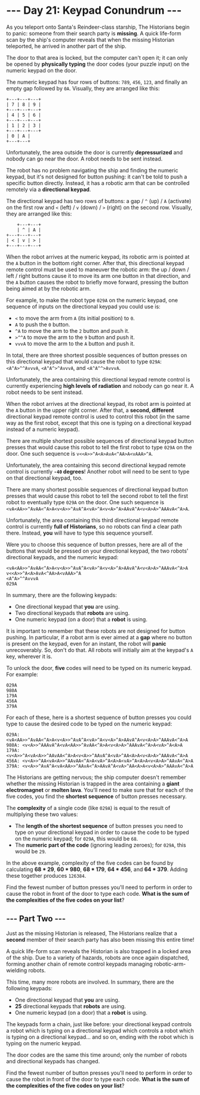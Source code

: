 # --- Day 21: Keypad Conundrum ---

As you teleport onto Santa's Reindeer-class starship, The Historians begin to panic: someone from their search party is
**missing**. A quick life-form scan by the ship's computer reveals that when the missing Historian teleported, he
arrived in another part of the ship.

The door to that area is locked, but the computer can't open it; it can only be opened by **physically typing** the door
codes (your puzzle input) on the numeric keypad on the door.

The numeric keypad has four rows of buttons: `789`, `456`, `123`, and finally an empty gap followed by `0A`. Visually,
they are arranged like this:

```
+---+---+---+
| 7 | 8 | 9 |
+---+---+---+
| 4 | 5 | 6 |
+---+---+---+
| 1 | 2 | 3 |
+---+---+---+
| 0 | A |
+---+---+
```

Unfortunately, the area outside the door is currently **depressurized** and nobody can go near the door. A robot needs
to be sent instead.

The robot has no problem navigating the ship and finding the numeric keypad, but it's not designed for button pushing:
it can't be told to push a specific button directly. Instead, it has a robotic arm that can be controlled remotely via a
**directional keypad**.

The directional keypad has two rows of buttons: a gap / `^` (up) / `A` (activate) on the first row and `<` (left) /
`v` (down) / `>` (right) on the second row. Visually, they are arranged like this:

```
    +---+---+
    | ^ | A |
+---+---+---+
| < | v | > |
+---+---+---+
```

When the robot arrives at the numeric keypad, its robotic arm is pointed at the `A` button in the bottom right corner.
After that, this directional keypad remote control must be used to maneuver the robotic arm: the up / down / left /
right buttons cause it to move its arm one button in that direction, and the `A` button causes the robot to briefly move
forward, pressing the button being aimed at by the robotic arm.

For example, to make the robot type `029A` on the numeric keypad, one sequence of inputs on the directional keypad you
could use is:

- `<` to move the arm from `A` (its initial position) to `0`.
- `A` to push the `0` button.
- `^A` to move the arm to the `2` button and push it.
- `>^^A` to move the arm to the `9` button and push it.
- `vvvA` to move the arm to the `A` button and push it.

In total, there are three shortest possible sequences of button presses on this directional keypad that would cause
the robot to type `029A`: `<A^A>^^AvvvA`, `<A^A^>^AvvvA`, and `<A^A^^>AvvvA`.

Unfortunately, the area containing this directional keypad remote control is currently experiencing **high levels of
radiation** and nobody can go near it. A robot needs to be sent instead.

When the robot arrives at the directional keypad, its robot arm is pointed at the `A` button in the upper right corner.
After that, a **second, different** directional keypad remote control is used to control this robot (in the same way as
the first robot, except that this one is typing on a directional keypad instead of a numeric keypad).

There are multiple shortest possible sequences of directional keypad button presses that would cause this robot to tell
the first robot to type `029A` on the door. One such sequence is `v<<A>>^A<A>AvA<^AA>A<vAAA>^A`.

Unfortunately, the area containing this second directional keypad remote control is currently **`-40` degrees**! Another
robot will need to be sent to type on that directional keypad, too.

There are many shortest possible sequences of directional keypad button presses that would cause this robot to tell the
second robot to tell the first robot to eventually type `029A` on the door. One such sequence is
`<vA<AA>>^AvAA<^A>A<v<A>>^AvA^A<vA>^A<v<A>^A>AAvA^A<v<A>A>^AAAvA<^A>A`.

Unfortunately, the area containing this third directional keypad remote control is currently **full of Historians**, so
no robots can find a clear path there. Instead, **you** will have to type this sequence yourself.

Were you to choose this sequence of button presses, here are all of the buttons that would be pressed on your
directional keypad, the two robots' directional keypads, and the numeric keypad:

```
<vA<AA>>^AvAA<^A>A<v<A>>^AvA^A<vA>^A<v<A>^A>AAvA^A<v<A>A>^AAAvA<^A>A
v<<A>>^A<A>AvA<^AA>A<vAAA>^A
<A^A>^^AvvvA
029A
```

In summary, there are the following keypads:

- One directional keypad that **you** are using.
- Two directional keypads that **robots** are using.
- One numeric keypad (on a door) that a **robot** is using.

It is important to remember that these robots are not designed for button pushing. In particular, if a robot arm is ever
aimed at a **gap** where no button is present on the keypad, even for an instant, the robot will **panic**
unrecoverably. So, don't do that. All robots will initially aim at the keypad's `A` key, wherever it is.

To unlock the door, **five** codes will need to be typed on its numeric keypad. For example:

```
029A
980A
179A
456A
379A
```

For each of these, here is a shortest sequence of button presses you could type to cause the desired code to be typed on
the numeric keypad:

```
029A: <vA<AA>>^AvAA<^A>A<v<A>>^AvA^A<vA>^A<v<A>^A>AAvA^A<v<A>A>^AAAvA<^A>A
980A: <v<A>>^AAAvA^A<vA<AA>>^AvAA<^A>A<v<A>A>^AAAvA<^A>A<vA>^A<A>A
179A: <v<A>>^A<vA<A>>^AAvAA<^A>A<v<A>>^AAvA^A<vA>^AA<A>A<v<A>A>^AAAvA<^A>A
456A: <v<A>>^AA<vA<A>>^AAvAA<^A>A<vA>^A<A>A<vA>^A<A>A<v<A>A>^AAvA<^A>A
379A: <v<A>>^AvA^A<vA<AA>>^AAvA<^A>AAvA^A<vA>^AA<A>A<v<A>A>^AAAvA<^A>A
```

The Historians are getting nervous; the ship computer doesn't remember whether the missing Historian is trapped in the
area containing a **giant electromagnet** or **molten lava**. You'll need to make sure that for each of the five codes,
you find the **shortest sequence** of button presses necessary.

The **complexity** of a single code (like `029A`) is equal to the result of multiplying these two values:

- The **length of the shortest sequence** of button presses you need to type on your directional keypad in order to
  cause the code to be typed on the numeric keypad; for `029A`, this would be `68`.
- The **numeric part of the code** (ignoring leading zeroes); for `029A`, this would be `29`.

In the above example, complexity of the five codes can be found by calculating **68 * 29**, **60 * 980**, **68 * 179**,
**64 * 456**, and **64 * 379**. Adding these together produces `126384`.

Find the fewest number of button presses you'll need to perform in order to cause the robot in front of the door to type
each code. **What is the sum of the complexities of the five codes on your list**?

## --- Part Two ---

Just as the missing Historian is released, The Historians realize that a **second** member of their search party has
also been missing this entire time!

A quick life-form scan reveals the Historian is also trapped in a locked area of the ship. Due to a variety of hazards,
robots are once again dispatched, forming another chain of remote control keypads managing robotic-arm-wielding robots.

This time, many more robots are involved. In summary, there are the following keypads:

- One directional keypad that **you** are using.
- **25** directional keypads that **robots** are using.
- One numeric keypad (on a door) that a **robot** is using.

The keypads form a chain, just like before: your directional keypad controls a robot which is typing on a directional
keypad which controls a robot which is typing on a directional keypad... and so on, ending with the robot which is
typing on the numeric keypad.

The door codes are the same this time around; only the number of robots and directional keypads has changed.

Find the fewest number of button presses you'll need to perform in order to cause the robot in front of the door to type
each code. **What is the sum of the complexities of the five codes on your list**?